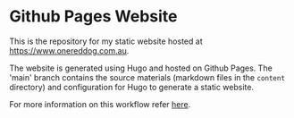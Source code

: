 # Github Pages Website

This is the repository for my static website hosted at https://www.onereddog.com.au.

The website is generated using Hugo and hosted on Github Pages. The 'main' branch contains the source materials (markdown files in the `content` directory) and configuration
for Hugo to generate a static website.

For more information on this workflow refer [here](https://gohugo.io/hosting-and-deployment/hosting-on-github/).
